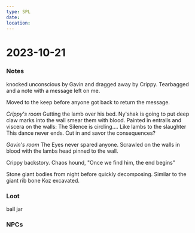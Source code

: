 ```yaml
---
type: SPL
date: 
location:
---
```


# 2023-10-21

### Notes

knocked unconscious by Gavin and dragged away by Crippy. Tearbagged and a note with a message left on me.

Moved to the keep before anyone got back to return the message.

_Crippy's room_
Gutting the lamb over his bed. Ny'shak is going to put deep claw marks into the wall smear them with blood. Painted in entrails and viscera on the walls: The Silence is circling.... Like lambs to the slaughter This dance never ends. Cut in and savor the consequences?

_Gavin's room_
The Eyes never spared anyone. Scrawled on the walls in blood with the lambs head pinned to the wall. 

Crippy backstory.
Chaos hound, "Once we find him, the end begins"

Stone giant bodies from night before quickly decomposing. Similar to the giant rib bone Koz excavated. 

### Loot

ball jar

### NPCs